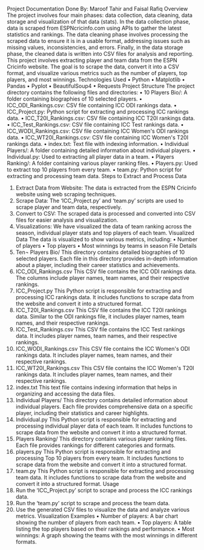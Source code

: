 Project Documentation
Done By: Maroof Tahir and Faisal Rafiq
Overview
The project involves four main phases: data collection, data cleaning, data storage and visualization of that data (stats). In the data collection phase, data is scraped from ESPNcricinfo.com using APIs to gather the latest statistics and rankings. The data cleaning phase involves processing the scraped data to ensure it is in a usable format, addressing issues such as missing values, inconsistencies, and errors. Finally, in the data storage phase, the cleaned data is written into CSV files for analysis and reporting. This project involves extracting player and team data from the ESPN Cricinfo website. The goal is to scrape the data, convert it into a CSV format, and visualize various metrics such as the number of players, top players, and most winnings. 
Technologies Used
•	Python
•	Matplotlib
•	Pandas
•	Pyplot
•	BeautifulSoup4 
•	Requests
Project Structure
The project directory contains the following files and directories:
•	10 Players Bio/: A folder containing biographies of 10 selected players.
•	ICC_ODI_Rankings.csv: CSV file containing ICC ODI rankings data.
•	ICC_Project.py: Python script for extracting and processing ICC rankings data.
•	ICC_T20I_Rankings.csv: CSV file containing ICC T20I rankings data.
•	ICC_Test_Rankings.csv: CSV file containing ICC Test rankings data.
•	ICC_WODI_Rankings.csv: CSV file containing ICC Women's ODI rankings data.
•	ICC_WT20I_Rankings.csv: CSV file containing ICC Women's T20I rankings data.
•	index.txt: Text file with indexing information.
•	Individual Players/: A folder containing detailed information about individual players.
•	Individual.py: Used to extracting all player data in a team.
•	Players Ranking/: A folder containing various player ranking files.
•	Players.py: Used to extract top 10 players from every team.
•	team.py: Python script for extracting and processing team data.
Steps to Extract and Process Data
1.	Extract Data from Website: The data is extracted from the ESPN Cricinfo website using web scraping techniques.
2.	Scrape Data: The ‘ICC_Project.py’ and ‘team.py’ scripts are used to scrape player and team data, respectively.
3.	Convert to CSV: The scraped data is processed and converted into CSV files for easier analysis and visualization.
4.	Visualizations: We have visualized the data of team ranking across the season, individual player stats and top players of each team.
Visualized Data
The data is visualized to show various metrics, including:
•	Number of players
•	Top players
•	Most winnings by teams in season
File Details
1. Ten¬ Players Bio/
This directory contains detailed biographies of 10 selected players. Each file in this directory provides in-depth information about a player, including their career statistics and achievements.
2. ICC_ODI_Rankings.csv
This CSV file contains the ICC ODI rankings data. The columns include player names, team names, and their respective rankings.
3. ICC_Project.py
This Python script is responsible for extracting and processing ICC rankings data. It includes functions to scrape data from the website and convert it into a structured format.
4. ICC_T20I_Rankings.csv
This CSV file contains the ICC T20I rankings data. Similar to the ODI rankings file, it includes player names, team names, and their respective rankings.
5. ICC_Test_Rankings.csv
This CSV file contains the ICC Test rankings data. It includes player names, team names, and their respective rankings.
6. ICC_WODI_Rankings.csv
This CSV file contains the ICC Women's ODI rankings data. It includes player names, team names, and their respective rankings.
7. ICC_WT20I_Rankings.csv
This CSV file contains the ICC Women's T20I rankings data. It includes player names, team names, and their respective rankings.
8. index.txt
This text file contains indexing information that helps in organizing and accessing the data files.
9. Individual Players/
This directory contains detailed information about individual players. Each file provides comprehensive data on a specific player, including their statistics and career highlights.
10. Individual.py
This Python script is responsible for extracting and processing individual player data of each team. It includes functions to scrape data from the website and convert it into a structured format.
11. Players Ranking/
This directory contains various player ranking files. Each file provides rankings for different categories and formats.
12. players.py
This Python script is responsible for extracting and processing Top 10 players from every team. It includes functions to scrape data from the website and convert it into a structured format.
13. team.py
This Python script is responsible for extracting and processing team data. It includes functions to scrape data from the website and convert it into a structured format.
Usage
1.	Run the ‘ICC_Project.py’ script to scrape and process the ICC rankings data.
2.	Run the ‘team.py’ script to scrape and process the team data.
3.	Use the generated CSV files to visualize the data and analyze various metrics.
Visualization Examples
•	Number of players: A bar chart showing the number of players from each team.
•	Top players: A table listing the top players based on their rankings and performance.
•	Most winnings: A graph showing the teams with the most winnings in different formats.

